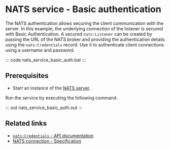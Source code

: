 # NATS service - Basic authentication

The NATS authentication allows securing the client communication with the server. In this example, the underlying connection of the listener is secured with Basic Authentication. A secured `nats:Listener` can be created by passing the URL of the NATS broker and providing the authentication details using the `nats:Credentials` record. Use it to authenticate client connections using a username and password.

::: code nats_service_basic_auth.bal :::

## Prerequisites
- Start an instance of the [NATS server](https://docs.nats.io/nats-concepts/what-is-nats/walkthrough_setup).

Run the service by executing the following command.

::: out nats_service_basic_auth.out :::

## Related links
- [`nats:Credentials` - API documentation](https://lib.ballerina.io/ballerinax/nats/latest/records/Credentials)
- [NATS connection - Specification](https://github.com/ballerina-platform/module-ballerinax-nats/blob/master/docs/spec/spec.md#2-connection)
